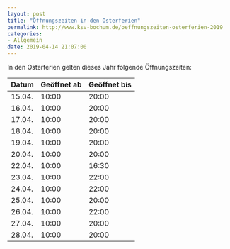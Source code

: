 ```yaml
---
layout: post
title: "Öffnungszeiten in den Osterferien"
permalink: http://www.ksv-bochum.de/oeffnungszeiten-osterferien-2019
categories:
- Allgemein
date: 2019-04-14 21:07:00
---
```


In den Osterferien gelten dieses Jahr folgende Öffnungszeiten:

| Datum           | Geöffnet ab | Geöffnet bis |
| --------------- | :---------- | :----------- |
| 15.04.          | 10:00       | 20:00        |
| 16.04.          | 10:00       | 20:00        |
| 17.04.          | 10:00       | 20:00        |
| 18.04.          | 10:00       | 20:00        |
| 19.04.          | 10:00       | 20:00        |
| 20.04.          | 10:00       | 20:00        |
| 22.04.          | 10:00       | 16:30        |
| 23.04.          | 10:00       | 22:00        |
| 24.04.          | 10:00       | 22:00        |
| 25.04.          | 10:00       | 20:00        |
| 26.04.          | 10:00       | 22:00        |
| 27.04.          | 10:00       | 20:00        |
| 28.04.          | 10:00       | 20:00        |
